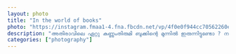 ```yaml
---		
layout: photo
title: "In the world of books"
photo: "https://instagram.fmaa1-4.fna.fbcdn.net/vp/4f0e0f944cc70562260e0b800ad5581d/5E586104/t51.2885-15/e35/74665215_2192586274378776_6298594425108471744_n.jpg?_nc_ht=instagram.fmaa1-4.fna.fbcdn.net&_nc_cat=100"
description: "അതിരാവിലെ ഏറ്റു കണ്ണുംതിരുമി ബുക്കിന്റെ മുന്നിൽ ഇരുന്നിട്ടുണ്ടോ ? നല്ല രസാ.😍"
categories: ["photography"]
---
```


